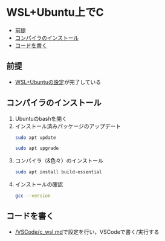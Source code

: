 # WSL+Ubuntu上でC

- [前提](#前提)
- [コンパイラのインストール](#コンパイラのインストール)
- [コードを書く](#コードを書く)

## 前提
- [WSL+Ubuntuの設定](/WSL/init.md)が完了している

## コンパイラのインストール
1. Ubuntuのbashを開く
2. インストール済みパッケージのアップデート
   ```bash
   sudo apt update
   ```
   ```bash
   sudo apt upgrade
   ```
3. コンパイラ（&色々）のインストール
   ```bash
   sudo apt install build-essential
   ```
4. インストールの確認
   ```bash
   gcc --version
   ```

## コードを書く
- [/VSCode/c_wsl.md](/VSCode/c_wsl.md)で設定を行い，VSCodeで書く/実行する